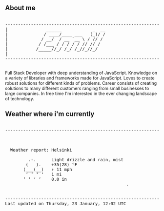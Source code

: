 ## About me

<pre>

--------------------------------------------------------------------------------------
|			    ______            _  __
|			   / ____/____ ___   (_)/ /
|			  / __/  / __ `__ \ / // / 
|			 / /___ / / / / / // // /  
|			/_____//_/ /_/ /_//_//_/   
|                           
--------------------------------------------------------------------------------------

</pre>

Full Stack Developer with deep understanding of JavaScript. Knowledge on a variety of libraries and frameworks made for JavaScript. Loves to create robust solutions for different kinds of problems. Career consists of creating solutions to many different customers ranging from small businesses to large companies. In free time I'm interested in the ever changing landscape of technology. 



## Weather where i'm currently  

<pre>

--------------------------------------------------------------------------------------


 
  Weather report: Helsinki  
    
         .-.      Light drizzle and rain, mist  
        (   ).    +35(28) °F  
       (___(__)   ↑ 11 mph  
        ‘ ‘ ‘ ‘   1 mi  
       ‘ ‘ ‘ ‘    0.0 in  
                                               .


--------------------------------------------------------------------------------------
Last updated on Thursday, 23 January, 12:02 UTC
</pre>
